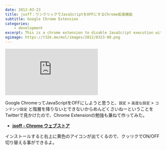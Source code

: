 ```yaml
---
date: 2012-03-23
title: jsoff：ワンクリックでJavaScriptをOFFにするChrome拡張機能
subtitle: Google Chrome Extension
categories: 
    - development
excerpt: This is a chrome extension to disable JavaScript execution with one click.
ogimage: https://t32k.me/mol/images/2012/0323-00.png
---
```


<div class="fluid"><iframe src="https://www.youtube-nocookie.com/embed/DO2NLd-PUJw" frameborder="0" allowfullscreen></iframe></div>

Google ChromeってJavaScriptをOFFにしようと思うと、`設定` > `高度な設定` > `コンテンツ設定` と階層を降りないとできないからめんどくさいねーということをTwitterで見かけたので、Chrome Extensionの勉強も兼ねて作ってみた。

+ __[jsoff - Chrome ウェブストア](https://chrome.google.com/webstore/detail/jsoff/kjhbibcocglfnpllfodaiabanmmegomm?hl=ja)__

インストールすると右上に黄色のアイコンが出てくるので、クッリクでON/OFF切り替える事ができるよ。